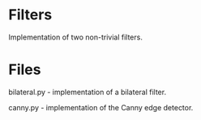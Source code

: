 # Filters

Implementation of two non-trivial filters.

# Files

bilateral.py - implementation of a bilateral filter.

canny.py - implementation of the Canny edge detector.

